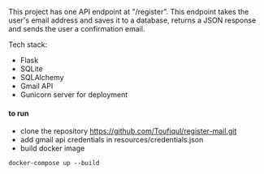 This project has one API endpoint at "/register".
This endpoint takes the user's email address and saves it to a database, returns a JSON response and sends the user a confirmation email.

Tech stack:

- Flask
- SQLite
- SQLAlchemy
- Gmail API
- Gunicorn server for deployment

#### to run



- clone the repository https://github.com/Toufiqul/register-mail.git
- add gmail api credentials in resources/credentials.json
- build docker image

```
docker-compose up --build
```
